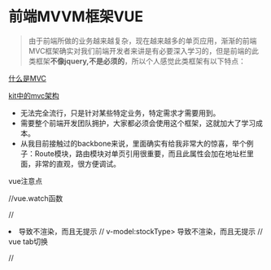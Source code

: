 # 前端MVVM框架VUE
> 由于前端所做的业务越来越复杂，现在越来越多的单页应用，渐渐的前端MVC框架确实对我们前端开发者来讲是有必要深入学习的，但是前端的此类框架**不像jquery,不是必须的**，所以个人感觉此类框架有以下特点：

[什么是MVC](https://github.com/Kelichao/vue.js.2.0/issues/2)

[kit中的mvc架构](https://github.com/Kelichao/kit.js/issues/3)
- 无法完全流行，只是针对某些特定业务，特定需求才需要用到。
- 需要整个前端开发团队拥护，大家都必须会使用这个框架，这就加大了学习成本。
- 从我目前接触过的backbone来说，里面确实有给我非常大的惊喜，举个例子：Route模块，路由模块对单页引用很重要，而且此属性会加在地址栏里面，非常的直观，很方便调试。

vue注意点


//vue.watch函数

//<li class="u-info" v-if="(market == 2) && ()">  导致不渲染，而且无提示
// v-model:stockType> 导致不渲染，而且无提示
// vue  tab切换

//<template v-if="(marketType == 2)">里面的语句不可以用if
// template中的v-if 不能使用在普通标签里面使用，仍然要template
// 组件中的模板只会有一个闭合的大标签
//  props: ["title", "stockName", "stockCode", "inputNum", "changedPrice"]不要用大写
// v-bind:stock-name="stockName"

// local有Bug

// toFixed会转化成字符串，要重新parseFloat
// 看下filters
